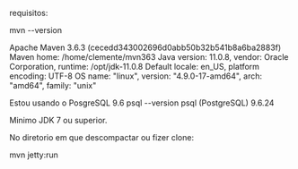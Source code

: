 

requisitos: 

mvn --version  
 
Apache Maven 3.6.3 (cecedd343002696d0abb50b32b541b8a6ba2883f)
Maven home: /home/clemente/mvn363
Java version: 11.0.8, vendor: Oracle Corporation, runtime: /opt/jdk-11.0.8
Default locale: en_US, platform encoding: UTF-8
OS name: "linux", version: "4.9.0-17-amd64", arch: "amd64", family: "unix"


Estou usando o PosgreSQL 9.6 
psql --version 
psql (PostgreSQL) 9.6.24


Minimo JDK 7 ou superior.    


No diretorio em que descompactar ou fizer clone:

mvn jetty:run  

